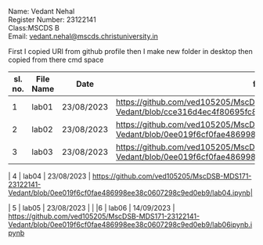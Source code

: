 Name: Vedant Nehal   
Register Number: 23122141  
Class:MSCDS B   
Email: vedant.nehal@mscds.christuniversity.in

First I copied URl from github  profile then I make new folder in desktop then copied from there cmd space 



| sl. no. | File Name | Date             | file link |
|---------|-----------|------------------|-----------|
| 1       |  lab01    |    23/08/2023    | https://github.com/ved105205/MscDSB-MDS171-23122141-Vedant/blob/cce316d4ec4f80695fc8f4478c9f5b2e8b0ad371/lab01.ipynb |
| 2       |  lab02    |    23/08/2023    |https://github.com/ved105205/MscDSB-MDS171-23122141-Vedant/blob/0ee019f6cf0fae486998ee38c0607298c9ed0eb9/lab%2002.ipynb |
| 3       |  lab03    |    23/08/2023    | https://github.com/ved105205/MscDSB-MDS171-23122141-Vedant/blob/0ee019f6cf0fae486998ee38c0607298c9ed0eb9/lab03.ipynb|

| 4       |  lab04  |    23/08/2023    | https://github.com/ved105205/MscDSB-MDS171-23122141-Vedant/blob/0ee019f6cf0fae486998ee38c0607298c9ed0eb9/lab04.ipynb|

| 5    |  lab05  |    23/08/2023    |  |
|6     |  lab06   |  14/09/2023     | https://github.com/ved105205/MscDSB-MDS171-23122141-Vedant/blob/0ee019f6cf0fae486998ee38c0607298c9ed0eb9/lab06ipynb.ipynb
